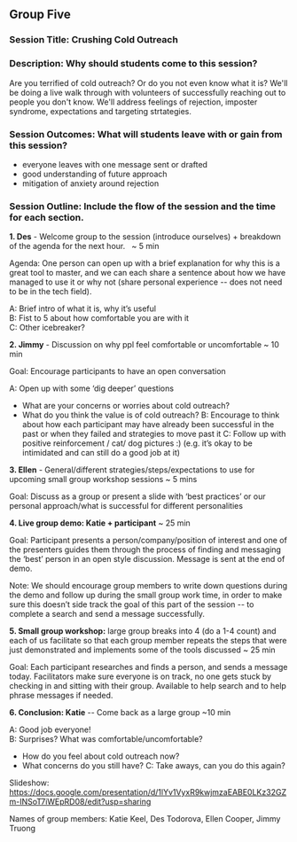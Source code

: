 ## Group Five

### Session Title: Crushing Cold Outreach

### Description: Why should students come to this session?  

Are you terrified of cold outreach? Or do you not even know what it is? We'll be doing a live walk through with volunteers of successfully reaching out to people you don't know. We'll address feelings of rejection, imposter syndrome, expectations and targeting strtategies. 

### Session Outcomes: What will students leave with or gain from this session?  
- everyone leaves with one message sent or drafted
- good understanding of future approach
- mitigation of anxiety around rejection

### Session Outline: Include the flow of the session and the time for each section.  

**1. Des** - Welcome group to the session (introduce ourselves) + breakdown of the agenda for the next hour.    ~ 5 min  

Agenda: One person can open up with a brief explanation for why this is a great tool to master, and we can each share a sentence about how we have managed to use it or why not (share personal experience -- does not need to be in the tech field). 

A: Brief intro of what it is, why it’s useful  
B: Fist to 5 about how comfortable you are with it  
C: Other icebreaker?  

**2. Jimmy** - Discussion on why ppl feel comfortable or uncomfortable ~ 10 min  

Goal: Encourage participants to have an open conversation 

A: Open up with some ‘dig deeper’ questions
  - What are your concerns or worries about cold outreach?
  - What do you think the value is of cold outreach?
B: Encourage to think about how each participant may have already been successful in the past or when they failed and strategies to move past it 
C: Follow up with positive reinforcement / cat/ dog pictures :) (e.g. it’s okay to be intimidated and can still do a good job at it)  

**3. Ellen** - General/different strategies/steps/expectations to use for upcoming small group workshop sessions ~ 5 mins  

Goal: Discuss as a group or present a slide with ‘best practices’ or our personal approach/what is successful for different personalities  

**4. Live group demo: Katie + participant**  ~ 25 min  

Goal: Participant presents a person/company/position of interest and one of the presenters guides them through the process of finding and messaging the ‘best’ person in an open style discussion. Message is sent at the end of demo.  

Note: We should encourage group members to write down questions during the demo and follow up during the small group work time, in order to make sure this doesn’t side track the goal of this part of the session -- to complete a search and send a message successfully.  

**5. Small group workshop:** large group breaks into 4 (do a 1-4 count) and each of us facilitate so that each group member repeats the steps that were just demonstrated and implements some of the tools discussed ~ 25 min  

Goal:  Each participant researches and finds a person, and sends a message today. Facilitators make sure everyone is on track, no one gets stuck by checking in and sitting with their group. Available to help search and to help phrase messages if needed.

**6. Conclusion: Katie** -- Come back as a large group ~10 min  

A: Good job everyone!  
B: Surprises? What was comfortable/uncomfortable?  
 - How do you feel about cold outreach now?
 - What concerns do you still have?
C: Take aways, can you do this again?  

Slideshow: https://docs.google.com/presentation/d/1lYv1VyxR9kwjmzaEABE0LKz32GZm-INSoT7iWEpRD08/edit?usp=sharing

Names of group members:
Katie Keel, Des Todorova, Ellen Cooper, Jimmy Truong
